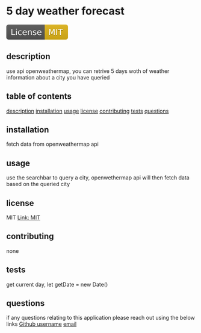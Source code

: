   
  # 5 day weather forecast
  ![License: MIT](../images/License-MIT-yellow.svg )
  ## description 
  use api openweathermap, you can retrive 5 days woth of weather information about a city you have queried
  ## table of contents 
  
[description](#description )
[installation](#installation )
[usage](#usage )
[license](#license )
[contributing](#contributing )
[tests](#tests )
[questions](#questions )
  
  ## installation
  fetch data from openweathermap api
  ## usage
  use the searchbar to query a city, openwethermap api will then fetch data based on the queried city
  ## license
  MIT
  [Link: MIT](https://opensource.org/licenses/MIT )
  ## contributing
  none
  ## tests
  get current day, let getDate = new Date()
  ## questions
  if any questions relating to this application please reach out using the below links
  [Github username](https://github.com/Tristenh?tab=repositories )
  [email](mailto:tristenhobba1@gmail.com )
  